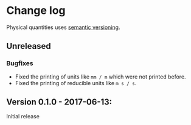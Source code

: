 # Change log

Physical quantities uses [semantic versioning](http://semver.org/).

## Unreleased

### Bugfixes

  * Fixed the printing of units like `mm / m` which were not printed before.
  * Fixed the printing of reducible units like `m s / s`.

## Version 0.1.0 - 2017-06-13:

Initial release
